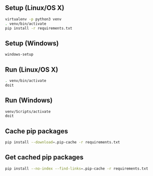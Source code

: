 ## Setup (Linux/OS X)

```sh
virtualenv -p python3 venv
. venv/bin/activate
pip install -r requirements.txt
```

## Setup (Windows)

```bat
windows-setup
```

## Run (Linux/OS X)

```sh
. venv/bin/activate
doit
```

## Run (Windows)

```sh
venv/Scripts/activate
doit
```

## Cache pip packages

```sh
pip install --download=.pip-cache -r requirements.txt
```

## Get cached pip packages

```sh
pip install --no-index --find-links=.pip-cache -r requirements.txt
```
